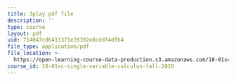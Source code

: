 ```yaml
---
title: 3play pdf file
description: ''
type: course
layout: pdf
uid: 714047cd6411371e28392e8cddf4dfb4
file_type: application/pdf
file_location: >-
  https://open-learning-course-data-production.s3.amazonaws.com/18-01sc-single-variable-calculus-fall-2010/714047cd6411371e28392e8cddf4dfb4_MK_0QHbUnIA.pdf
course_id: 18-01sc-single-variable-calculus-fall-2010
---
```

